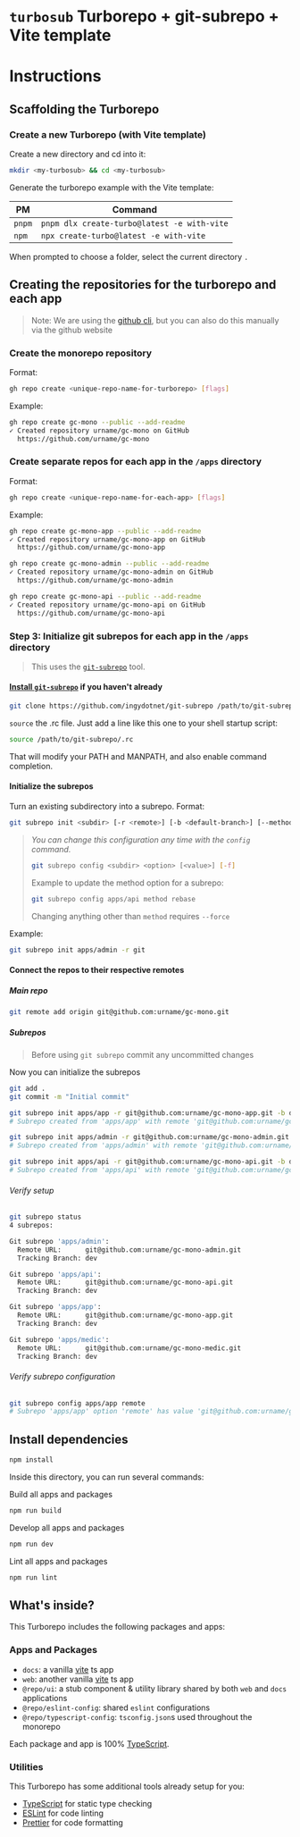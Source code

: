 # `turbosub` Turborepo + git-subrepo + Vite template

# Instructions

## Scaffolding the Turborepo

### Create a new Turborepo (with Vite template)

Create a new directory and cd into it:

```sh
mkdir <my-turbosub> && cd <my-turbosub>
```

Generate the turborepo example with the Vite template:

| PM     | Command                                     |
| ------ | ------------------------------------------- |
| `pnpm` | `pnpm dlx create-turbo@latest -e with-vite` |
| `npm`  | `npx create-turbo@latest -e with-vite`      |

When prompted to choose a folder, select the current directory `.`

## Creating the repositories for the turborepo and each app

> Note: We are using the [github cli](https://cli.github.com/), but you can also do this manually via the github website

### Create the monorepo repository

Format:
```sh
gh repo create <unique-repo-name-for-turborepo> [flags]
```

Example:
```sh
gh repo create gc-mono --public --add-readme
✓ Created repository urname/gc-mono on GitHub
  https://github.com/urname/gc-mono
```

### Create separate repos for each app in the `/apps` directory

Format:
```sh
gh repo create <unique-repo-name-for-each-app> [flags]
```

Example:
```sh
gh repo create gc-mono-app --public --add-readme
✓ Created repository urname/gc-mono-app on GitHub
  https://github.com/urname/gc-mono-app

gh repo create gc-mono-admin --public --add-readme
✓ Created repository urname/gc-mono-admin on GitHub
  https://github.com/urname/gc-mono-admin

gh repo create gc-mono-api --public --add-readme
✓ Created repository urname/gc-mono-api on GitHub
  https://github.com/urname/gc-mono-api

```

### Step 3: Initialize git subrepos for each app in the `/apps` directory

> This uses the [`git-subrepo`](https://github.com/ingydotnet/git-subrepo) tool.

#### [Install `git-subrepo`]() if you haven't already
    
```sh
git clone https://github.com/ingydotnet/git-subrepo /path/to/git-subrepo
```

`source` the .rc file. Just add a line like this one to your shell startup script:

```sh
source /path/to/git-subrepo/.rc
```
That will modify your PATH and MANPATH, and also enable command completion.

#### Initialize the subrepos

Turn an existing subdirectory into a subrepo.
Format:
```sh
git subrepo init <subdir> [-r <remote>] [-b <default-branch>] [--method <merge|rebase>]
```


> *You can change this configuration any time with the `config` command.*
> ```sh
> git subrepo config <subdir> <option> [<value>] [-f]
> ```
> 
> 
> Example to update the method option for a subrepo:
> ```sh
> git subrepo config apps/api method rebase
> ```
> Changing anything other than `method` requires `--force`
> 

Example:
```sh
git subrepo init apps/admin -r git
```

#### Connect the repos to their respective remotes

##### Main repo

```sh
git remote add origin git@github.com:urname/gc-mono.git
```
##### Subrepos

> Before using `git subrepo` commit any uncommitted changes

Now you can initialize the subrepos
```sh
git add .
git commit -m "Initial commit"

git subrepo init apps/app -r git@github.com:urname/gc-mono-app.git -b dev
# Subrepo created from 'apps/app' with remote 'git@github.com:urname/gc-mono-app.git' (dev).

git subrepo init apps/admin -r git@github.com:urname/gc-mono-admin.git -b dev
# Subrepo created from 'apps/admin' with remote 'git@github.com:urname/gc-mono-admin.git' (dev).

git subrepo init apps/api -r git@github.com:urname/gc-mono-api.git -b dev
# Subrepo created from 'apps/api' with remote 'git@github.com:urname/gc-mono-api.git' (dev).
```

###### Verify setup

```sh  
git subrepo status
4 subrepos:

Git subrepo 'apps/admin':
  Remote URL:      git@github.com:urname/gc-mono-admin.git
  Tracking Branch: dev

Git subrepo 'apps/api':
  Remote URL:      git@github.com:urname/gc-mono-api.git
  Tracking Branch: dev

Git subrepo 'apps/app':
  Remote URL:      git@github.com:urname/gc-mono-app.git
  Tracking Branch: dev

Git subrepo 'apps/medic':
  Remote URL:      git@github.com:urname/gc-mono-medic.git
  Tracking Branch: dev
```

###### Verify subrepo configuration

```sh
git subrepo config apps/app remote
# Subrepo 'apps/app' option 'remote' has value 'git@github.com:urname/gc-mono-app.git'.
```

## Install dependencies

```sh
npm install
````

Inside this directory, you can run several commands:

Build all apps and packages

```sh
npm run build
```

Develop all apps and packages

```sh
npm run dev
```

Lint all apps and packages

```sh
npm run lint
```

## What's inside?

This Turborepo includes the following packages and apps:

### Apps and Packages

-   `docs`: a vanilla [vite](https://vitejs.dev) ts app
-   `web`: another vanilla [vite](https://vitejs.dev) ts app
-   `@repo/ui`: a stub component & utility library shared by both `web` and `docs` applications
-   `@repo/eslint-config`: shared `eslint` configurations
-   `@repo/typescript-config`: `tsconfig.json`s used throughout the monorepo

Each package and app is 100% [TypeScript](https://www.typescriptlang.org/).

### Utilities

This Turborepo has some additional tools already setup for you:

-   [TypeScript](https://www.typescriptlang.org/) for static type checking
-   [ESLint](https://eslint.org/) for code linting
-   [Prettier](https://prettier.io) for code formatting

```

```
